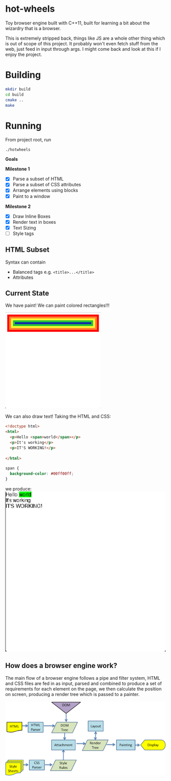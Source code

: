 # hot-wheels

Toy browser engine built with C++11, built for learning a bit about the wizardry that is a browser.

This is extremely stripped back, things like JS are a whole other thing which is out of scope of this project. It probably won't even fetch stuff from the web, just feed in input through args. I might come back and look at this if I enjoy the project. 

# Building

```bash
mkdir build
cd build 
cmake ..
make 
```

# Running

From project root, run
```
./hotwheels
```

**Goals** 

**Milestone 1**
- [x] Parse a subset of HTML
- [x] Parse a subset of CSS attributes
- [x] Arrange elements using blocks
- [x] Paint to a window

**Milestone 2**
- [x] Draw Inline Boxes
- [x] Render text in boxes
- [x] Text Sizing
- [ ] Style tags

## HTML Subset

Syntax can contain 

- Balanced tags e.g. `<title>...</title>`
- Attributes

## Current State

We have paint! We can paint colored rectangles!!!

<img src="docs/rainbowdiv.png" width="300" alt="Rainbow colored divs" >

We can also draw text! Taking the HTML and CSS:
```html
<!doctype html>
<html>
  <p>Hello <span>world</span></p>
  <p>It's working</p>
  <p>IT'S WORKING!</p>

</html>
```
```css
span {
  background-color: #00ff00ff;
}
```
we produce: 
<img src="docs/itsworking.png" alt="Screenshot of text being rendered">

## How does a browser engine work? 

The main flow of a browser engine follows a pipe and filter system, HTML and CSS files are fed in as input, parsed and combined to produce a set of requirements for each element on the page, we then calculate the position on screen, producing a render tree which is passed to a painter. 

![Diagram of Pipe and Filter System](docs/webkitflow.png)


